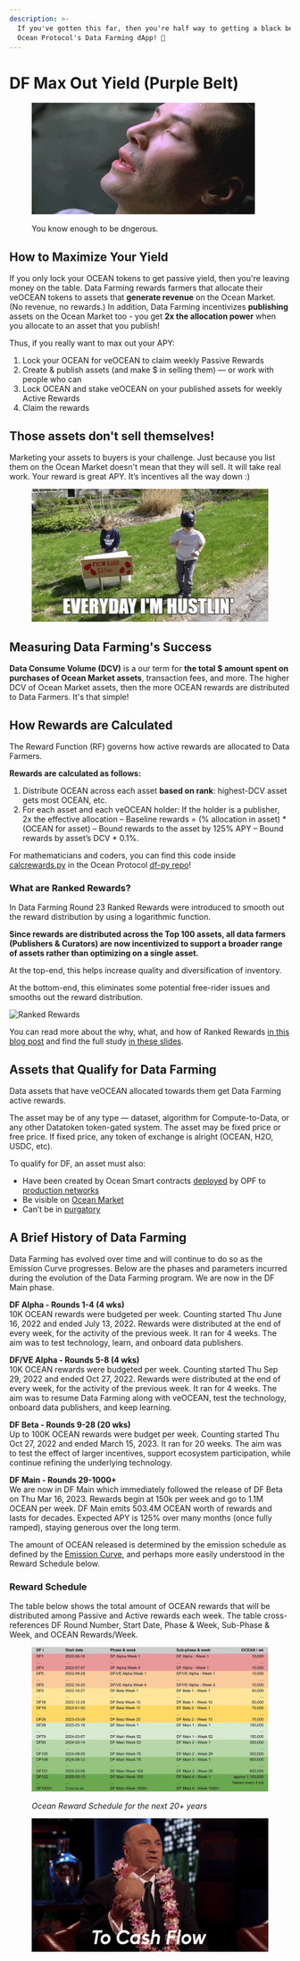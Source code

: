 ```yaml
---
description: >-
  If you've gotten this far, then you're half way to getting a black belt in
  Ocean Protocol's Data Farming dApp! 🥋
---
```


# DF Max Out Yield (Purple Belt)

<figure><img src="../.gitbook/assets/i-know-kung-fu.gif" alt=""><figcaption><p>You know enough to be dngerous.</p></figcaption></figure>

## How to Maximize Your Yield

If you only lock your OCEAN tokens to get passive yield, then you're leaving money on the table. Data Farming rewards farmers that allocate their veOCEAN tokens to assets that **generate revenue** on the Ocean Market. (No revenue, no rewards.) In addition, Data Farming incentivizes **publishing** assets on the Ocean Market too - you get **2x the allocation power** when you allocate to an asset that you publish!

Thus, if you really want to max out your APY:

1. Lock your OCEAN for veOCEAN to claim weekly Passive Rewards
2. Create & publish assets (and make $ in selling them) — or work with people who can
3. Lock OCEAN and stake veOCEAN on your published assets for weekly Active Rewards
4. Claim the rewards

## Those assets don't sell themselves!

Marketing your assets to buyers is your challenge. Just because you list them on the Ocean Market doesn't mean that they will sell. It will take real work. Your reward is great APY. It’s incentives all the way down :)

<figure><img src="../.gitbook/assets/hustlin.gif" alt=""><figcaption></figcaption></figure>

## Measuring Data Farming's Success

**Data Consume Volume (DCV)** is a our term for **the total $ amount spent on purchases of Ocean Market assets**, transaction fees, and more. The higher DCV of Ocean Market assets, then the more OCEAN rewards are distributed to Data Farmers. It's that simple!

## How Rewards are Calculated

The Reward Function (RF) governs how active rewards are allocated to Data Farmers.

**Rewards are calculated as follows:**

1. Distribute OCEAN across each asset **based on rank**: highest-DCV asset gets most OCEAN, etc.
2. For each asset and each veOCEAN holder: If the holder is a publisher, 2x the effective allocation – Baseline rewards = (% allocation in asset) \* (OCEAN for asset) – Bound rewards to the asset by 125% APY – Bound rewards by asset’s DCV \* 0.1%.

For mathematicians and coders, you can find this code inside [calcrewards.py](https://github.com/oceanprotocol/df-py/blob/main/util/calcrewards.py) in the Ocean Protocol [df-py repo](https://github.com/oceanprotocol/df-py/)!

### What are Ranked Rewards?

In Data Farming Round 23 Ranked Rewards were introduced to smooth out the reward distribution by using a logarithmic function.

**Since rewards are distributed across the Top 100 assets, all data farmers (Publishers & Curators) are now incentivized to support a broader range of assets rather than optimizing on a single asset.**

At the top-end, this helps increase quality and diversification of inventory.

At the bottom-end, this eliminates some potential free-rider issues and smooths out the reward distribution.

![Ranked Rewards](../.gitbook/assets/rewards/ranked\_rewards\_study.png)

You can read more about the why, what, and how of Ranked Rewards [in this blog post](https://blog.oceanprotocol.com/data-farming-df22-completed-df23-started-reward-function-tuned-ffd4359657ee) and find the full study [in these slides](https://docs.google.com/presentation/d/1HIA2zV8NUPpCELmi2WFwnAbHmFFrcXjNQiCpEqJ2Jdg/).

## Assets that Qualify for Data Farming

Data assets that have veOCEAN allocated towards them get Data Farming active rewards.

The asset may be of any type — dataset, algorithm for Compute-to-Data, or any other Datatoken token-gated system. The asset may be fixed price or free price. If fixed price, any token of exchange is alright (OCEAN, H2O, USDC, etc).

To qualify for DF, an asset must also:

* Have been created by Ocean Smart contracts [deployed](https://github.com/oceanprotocol/contracts/blob/v4main/addresses/address.json) by OPF to [production networks](https://docs.oceanprotocol.com/discover/networks)
* Be visible on [Ocean Market](https://market.oceanprotocol.com/)
* Can’t be in [purgatory](https://github.com/oceanprotocol/list-purgatory/blob/main/policies/README.md)

## A Brief History of Data Farming

Data Farming has evolved over time and will continue to do so as the Emission Curve progresses. Below are the phases and parameters incurred during the evolution of the Data Farming program. We are now in the DF Main phase.

**DF Alpha - Rounds 1-4 (4 wks)**\
10K OCEAN rewards were budgeted per week. Counting started Thu June 16, 2022 and ended July 13, 2022. Rewards were distributed at the end of every week, for the activity of the previous week. It ran for 4 weeks. The aim was to test technology, learn, and onboard data publishers.

**DF/VE Alpha - Rounds 5-8 (4 wks)**\
10K OCEAN rewards were budgeted per week. Counting started Thu Sep 29, 2022 and ended Oct 27, 2022. Rewards were distributed at the end of every week, for the activity of the previous week. It ran for 4 weeks. The aim was to resume Data Farming along with veOCEAN, test the technology, onboard data publishers, and keep learning.

**DF Beta - Rounds 9-28 (20 wks)**\
Up to 100K OCEAN rewards were budget per week. Counting started Thu Oct 27, 2022 and ended March 15, 2023. It ran for 20 weeks. The aim was to test the effect of larger incentives, support ecosystem participation, while continue refining the underlying technology.

**DF Main - Rounds 29-1000+**\
We are now in DF Main which immediately followed the release of DF Beta on Thu Mar 16, 2023. Rewards begin at 150k per week and go to 1.1M OCEAN per week. DF Main emits 503.4M OCEAN worth of rewards and lasts for decades. Expected APY is 125% over many months (once fully ramped), staying generous over the long term.

The amount of OCEAN released is determined by the emission schedule as defined by the [Emission Curve](emissions-apys.md#emissions--apys), and perhaps more easily understood in the Reward Schedule below.

### Reward Schedule

The table below shows the total amount of OCEAN rewards that will be distributed among Passive and Active rewards each week. The table cross-references DF Round Number, Start Date, Phase & Week, Sub-Phase & Week, and OCEAN Rewards/Week.

<figure><img src="../.gitbook/assets/rewards/reward_schedule.png" alt=""><figcaption><p><em>Ocean Reward Schedule for the next 20+ years</em></p></figcaption></figure>

<figure><img src="../.gitbook/assets/cash-flow.gif" alt=""><figcaption></figcaption></figure>
